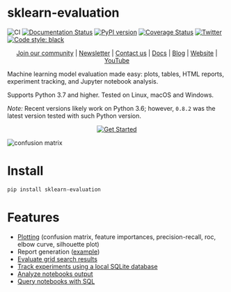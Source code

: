 # sklearn-evaluation

![CI](https://github.com/ploomber/sklearn-evaluation/workflows/CI/badge.svg)
[![Documentation Status](https://readthedocs.org/projects/sklearn-evaluation/badge/?version=latest)](https://sklearn-evaluation.readthedocs.io/en/latest/?badge=latest)
[![PyPI version](https://badge.fury.io/py/sklearn-evaluation.svg)](https://badge.fury.io/py/sklearn-evaluation)
[![Coverage Status](https://coveralls.io/repos/github/ploomber/sklearn-evaluation/badge.svg)](https://coveralls.io/github/ploomber/sklearn-evaluation)
[![Twitter](https://img.shields.io/twitter/follow/edublancas?label=Follow&style=social)](https://twitter.com/intent/user?screen_name=ploomber)
[![Code style: black](https://img.shields.io/badge/code%20style-black-000000.svg)](https://github.com/psf/black)



<p align="center">
  <a href="https://ploomber.io/community">Join our community</a>
  |
  <a href="https://share.hsforms.com/1E7Qa_OpcRPi_MV-segFsaAe6c2g">Newsletter</a>
  |
  <a href="mailto:contact@ploomber.io">Contact us</a>
  |
  <a href="https://sklearn-evaluation.ploomber.io">Docs</a>
  |
  <a href="https://ploomber.io/blog">Blog</a>
  |
  <a href="https://ploomber.io">Website</a>
  |
  <a href="https://www.youtube.com/channel/UCaIS5BMlmeNQE4-Gn0xTDXQ">YouTube</a>
</p>

Machine learning model evaluation made easy: plots, tables, HTML reports, experiment tracking, and Jupyter notebook analysis.

Supports Python 3.7 and higher. Tested on Linux, macOS and Windows.

*Note:* Recent versions likely work on Python 3.6; however, `0.8.2` was the latest version tested with such Python version.

<p align="center">
  <a href="https://binder.ploomber.io/v2/gh/ploomber/sklearn-evaluation/master?urlpath=lab/tree/docs/quickstart/classification.md"> <img src="_static/get-started.svg" alt="Get Started"> </a>
</p>

![confusion matrix](examples/cm.png)

# Install  

```bash
pip install sklearn-evaluation
```

# Features

* [Plotting](https://sklearn-evaluation.ploomber.io/en/latest/classification/basic.html) (confusion matrix, feature importances, precision-recall, roc, elbow curve, silhouette plot)
* Report generation ([example](https://htmlpreview.github.io/?https://github.com/ploomber/sklearn-evaluation/blob/master/examples/report.html))
* [Evaluate grid search results](https://sklearn-evaluation.ploomber.io/en/latest/classification/optimization.html)
* [Track experiments using a local SQLite database](https://sklearn-evaluation.ploomber.io/en/latest/comparison/SQLiteTracker.html)
* [Analyze notebooks output](https://sklearn-evaluation.ploomber.io/en/latest/comparison/NotebookCollection.html)
* [Query notebooks with SQL](https://sklearn-evaluation.ploomber.io/en/latest/comparison/nbdb.html)

